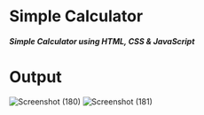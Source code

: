 # Simple Calculator

##### Simple Calculator using HTML, CSS & JavaScript

# Output


![Screenshot (180)](https://github.com/Sourodeep-2001/PRODIGY_WD_03/assets/57056047/3e44b6fb-d7a5-4b7c-a8e3-a60585796e39)
![Screenshot (181)](https://github.com/Sourodeep-2001/PRODIGY_WD_03/assets/57056047/35cb6d8d-12b1-4a66-9400-9ca50b148070)
